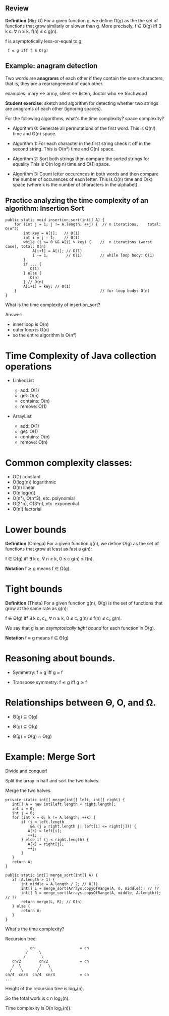 ## Review

**Definition** (Big-O) For a given function g, we define O(g) as the
the set of functions that grow similarly or slower than g. More
precisely, f ∈ O(g) iff ∃ k c. ∀ n ≥ k. f(n) ≤ c g(n).

f is asymptotically less-or-equal to g:

     f ≲ g iff f ∈ O(g)


## Example: anagram detection

Two words are **anagrams** of each other if they contain the same
characters, that is, they are a rearrangement of each other.

examples: mary <-> army, silent <-> listen, doctor who <-> torchwood

**Student exercise**: sketch and algorithm for detecting whether two
strings are anagrams of each other (ignoring spaces).








For the following algorithms, what's the time complexity? space
complexity?

* Algorithm 0:
  Generate all permutations of the first word.
  This is O(n!) time and O(n) space.

* Algorithm 1:
  For each character in the first string
  check it off in the second string.
  This is O(n²) time and O(n) space.

* Algorithm 2:
  Sort both strings then 
  compare the sorted strings for equality
  This is O(n log n) time and O(1) space.

* Algorithm 3:
  Count letter occurences in both words and then compare
      the number of occurences of each letter.
  This is O(n) time and O(k) space
  (where k is the number of characters in the alphabet).

## Practice analyzing the time complexity of an algorithm: Insertion Sort

    public static void insertion_sort(int[] A) {
        for (int j = 1; j != A.length; ++j) {  // n iterations,    total: O(n^2)
            int key = A[j];   // O(1)
            int i = j - 1;    // O(1)
            while (i >= 0 && A[i] > key) {    //  n iterations (worst case), total: O(n)
                A[i+1] = A[i]; // O(1)
                i -= 1;        // O(1)        // while loop body: O(1)
            }
			if ... {
			   O(1)
			} else {
			   O(n)
			} // O(n)
            A[i+1] = key; // O(1)
        }                                     // for loop body: O(n)
    }

What is the time complexity of insertion_sort?







Answer:
* inner loop is O(n)
* outer loop is O(n)
* so the entire algorithm is O(n²)

# Time Complexity of Java collection operations

* LinkedList
    * add: O(1)
    * get: O(n)
    * contains: O(n)
    * remove: O(1)

* ArrayList
    * add: O(1)
    * get: O(1)
    * contains: O(n)
    * remove: O(n)

# Common complexity classes:

* O(1)                        constant
* O(log(n))                   logarithmic
* O(n)                        linear
* O(n log(n))
* O(n²), O(n^3), etc.         polynomial
* O(2^n), O(3^n), etc.        exponential
* O(n!)                       factorial


# Lower bounds

**Definition** (Omega) For a given function g(n), we define Ω(g) as
the set of functions that grow at least as fast a g(n):

f ∈ Ω(g) iff ∃ k c, ∀ n ≥ k, 0 ≤ c g(n) ≤ f(n).

**Notation** f ≳ g means f ∈ Ω(g).


# Tight bounds

**Definition** (Theta) For a given function g(n), Θ(g) is the set
of functions that grow at the same rate as g(n):

f ∈ Θ(g) iff ∃ k c₁ c₂, ∀ n ≥ k, 0 ≤ c₁ g(n) ≤ f(n) ≤ c₂ g(n).

We say that g is an *asymptotically tight bound* for each function
in Θ(g).

**Notation** f ≈ g means f ∈ Θ(g)


# Reasoning about bounds.

* Symmetry: f ≈ g iff g ≈ f

* Transpose symmetry: f ≲ g iff g ≳ f

# Relationships between Θ, O, and Ω.

* Θ(g) ⊆ O(g)

* Θ(g) ⊆ Ω(g)

* Θ(g) = Ω(g) ∩ O(g)

# Example: Merge Sort

Divide and conquer!

Split the array in half and sort the two halves.

Merge the two halves.

    private static int[] merge(int[] left, int[] right) {
       int[] A = new int[left.length + right.length];
       int i = 0;
       int j = 0;
       for (int k = 0; k != A.length; ++k) {
           if (i < left.length
               && (j ≥ right.length || left[i] <= right[j])) {
              A[k] = left[i];
              ++i;
           } else if (j < right.length) {
              A[k] = right[j];
              ++j;
           }
       }
       return A;
    }

    public static int[] merge_sort(int[] A) {
       if (A.length > 1) {
           int middle = A.length / 2; // O(1)
           int[] L = merge_sort(Arrays.copyOfRange(A, 0, middle)); // ??
           int[] R = merge_sort(Arrays.copyOfRange(A, middle, A.length)); // ??
           return merge(L, R); // O(n)
       } else {
           return A;
       }
    }

What's the time complexity?

Recursion tree:

               cn                    = cn
             /     \
            /       \
       cn/2        cn/2              = cn
       /  \        /   \
      /    \      /     \
    cn/4  cn/4  cn/4  cn/4           = cn
    ...

Height of the recursion tree is log₂(n).

So the total work is c n log₂(n).

Time complexity is O(n log₂(n)).


